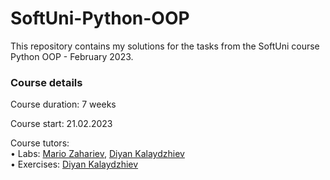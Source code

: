 # SoftUni-Python-OOP
This repository contains my solutions for the tasks from the SoftUni course Python OOP - February 2023.

### Course details
Course duration: 7 weeks<br>

Course start: 21.02.2023<br>

Course tutors:<br>
  • Labs: [Mario Zahariev](https://github.com/zahariev-webbersof), [Diyan Kalaydzhiev](https://github.com/DiyanKalaydzhiev23)<br>
  • Exercises: [Diyan Kalaydzhiev](https://github.com/DiyanKalaydzhiev23)
